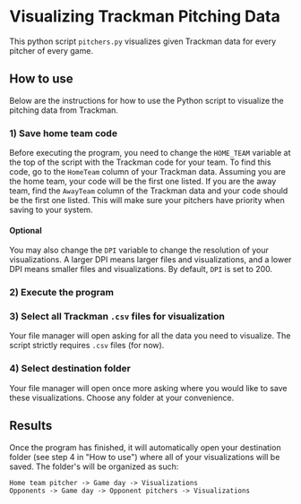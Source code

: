 # Visualizing Trackman Pitching Data
This python script ``pitchers.py`` visualizes given Trackman data for every pitcher of every game.

## How to use
Below are the instructions for how to use the Python script to visualize the pitching data from Trackman.

### 1) Save home team code
Before executing the program, you need to change the ``HOME_TEAM`` variable at the top of the script with the Trackman code for your team. To find this code, go to the ``HomeTeam`` column of your Trackman data. Assuming you are the home team, your code will be the first one listed. If you are the away team, find the ``AwayTeam`` column of the Trackman data and your code should be the first one listed. This will make sure your pitchers have priority when saving to your system.
#### Optional
You may also change the ``DPI`` variable to change the resolution of your visualizations. A larger DPI means larger files and visualizations, and a lower DPI means smaller files and visualizations. By default, ``DPI`` is set to 200.

### 2) Execute the program
### 3) Select all Trackman ``.csv`` files for visualization
Your file manager will open asking for all the data you need to visualize. The script strictly requires ``.csv`` files (for now).

### 4) Select destination folder
Your file manager will open once more asking where you would like to save these visualizations. Choose any folder at your convenience.

## Results
Once the program has finished, it will automatically open your destination folder (see step 4 in "How to use") where all of your visualizations will be saved. The folder's will be organized as such:

```
Home team pitcher -> Game day -> Visualizations
Opponents -> Game day -> Opponent pitchers -> Visualizations
```
